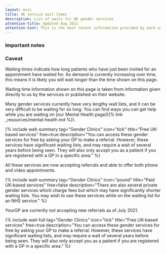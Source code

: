```yaml
---
layout: misc
title: UK service wait times
description: List of waits for UK gender services
attention-title: Updated Aug 2021
attention-text: This is the most recent information provided by each organisation by 2021-08-15.
---
```


### Important notes

<section class="info">
<h3 id="caveat">Caveat</h3>
<p>Waiting times indicate how long patients who have just been invited for an appointment have waited for. As demand is currently increasing over time, this means it is likely you will wait <em>longer</em> than the time shown on this page.</p>
</section>

Waiting time information shown on this page is taken from information given directly to us by the services or published on their website.

Many gender services currently have very lengthy wait lists, and it can be very difficult to be waiting for so long. You can find ways you can get help while you are waiting on [our Mental Health page]({% link _resources/mental-health.md %}).

{% include wait-summary tag="Gender Clinics" icon="tick" title="Free UK-based services" free=true description="You can access these gender services for free by asking your GP to make a referral. However, these services have significant waiting lists, and may require a wait of several years before being seen. They will also only accept you as a patient if you are registered with a GP in a specific area." %}

All these services are now accepting referrals and able to offer both phone and video appointments.

{% include wait-summary tag="Gender Clinics" icon="pound" title="Paid UK-based services" free=false description="There are also several private gender services which charge fees but which may have significantly shorter waiting lists. You may wish to use these services while on the waiting list for an NHS service." %}

YourGP are currently *not* accepting new referrals as of July 2021.

{% include wait-full tag="Gender Clinics" icon="tick" title="Free UK-based services" free=true description="You can access these gender services for free by asking your GP to make a referral. However, these services have significant waiting lists, and may require a wait of several years before being seen. They will also only accept you as a patient if you are registered with a GP in a specific area." %}
